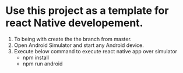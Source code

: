 # Use this project as a template for react Native developement.
1. To being with create the the branch from master.
2. Open Android Simulator and start any Android device.
3. Execute below command to execute react native app over simulator
   - npm install 
   - npm run android
     

